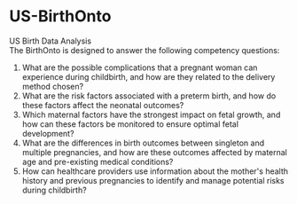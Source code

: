 # US-BirthOnto
US Birth Data Analysis  
The BirthOnto is designed to answer the following competency questions:
   1. What are the possible complications that a pregnant woman can experience during childbirth, and how are they related to the delivery method chosen?
   2. What are the risk factors associated with a preterm birth, and how do these factors affect the neonatal outcomes?
   3. Which maternal factors have the strongest impact on fetal growth, and how can these factors be monitored to ensure optimal fetal development?
   4. What are the differences in birth outcomes between singleton and multiple pregnancies, and how are these outcomes affected by maternal age and pre-existing medical conditions?
   5. How can healthcare providers use information about the mother's health history and previous pregnancies to identify and manage potential risks during childbirth?
